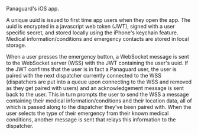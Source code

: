 Panaguard's iOS app.

A unique uuid is issued to first time app users when they open the app. The uuid is encrypted in a javascript web token (JWT), signed with a user specific secret, and stored locally using the iPhone's keychain feature. Medical information/conditions and emergency contacts are stored in local storage.

When a user presses the emergency button, a WebSocket message is sent to the WebSocket server (WSS) with the JWT containing the user's uuid. If the JWT confirms that the user is in fact a Panaguard user, the user is paired with the next dispatcher currently connected to the WSS (dispatchers are put into a queue upon connecting to the WSS and removed as they get paired with users) and an acknowledgement message is sent back to the user. This in turn prompts the user to send the WSS a message containing their medical information/conditions and their location data, all of which is passed along to the dispatcher they've been paired with. When the user selects the type of their emergency from their known medical conditions, another message is sent that relays this information to the dispatcher.
